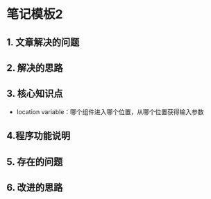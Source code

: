 # 笔记模板2

## 1. 文章解决的问题

## 2. 解决的思路

## 3. 核心知识点

* location variable：哪个组件进入哪个位置，从哪个位置获得输入参数

## 4.程序功能说明

## 5. 存在的问题

## 6. 改进的思路

